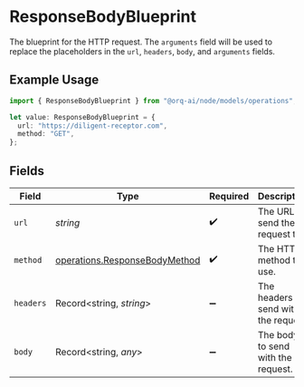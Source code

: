 # ResponseBodyBlueprint

The blueprint for the HTTP request. The `arguments` field will be used to replace the placeholders in the `url`, `headers`, `body`, and `arguments` fields.

## Example Usage

```typescript
import { ResponseBodyBlueprint } from "@orq-ai/node/models/operations";

let value: ResponseBodyBlueprint = {
  url: "https://diligent-receptor.com",
  method: "GET",
};
```

## Fields

| Field                                                                          | Type                                                                           | Required                                                                       | Description                                                                    |
| ------------------------------------------------------------------------------ | ------------------------------------------------------------------------------ | ------------------------------------------------------------------------------ | ------------------------------------------------------------------------------ |
| `url`                                                                          | *string*                                                                       | :heavy_check_mark:                                                             | The URL to send the request to.                                                |
| `method`                                                                       | [operations.ResponseBodyMethod](../../models/operations/responsebodymethod.md) | :heavy_check_mark:                                                             | The HTTP method to use.                                                        |
| `headers`                                                                      | Record<string, *string*>                                                       | :heavy_minus_sign:                                                             | The headers to send with the request.                                          |
| `body`                                                                         | Record<string, *any*>                                                          | :heavy_minus_sign:                                                             | The body to send with the request.                                             |